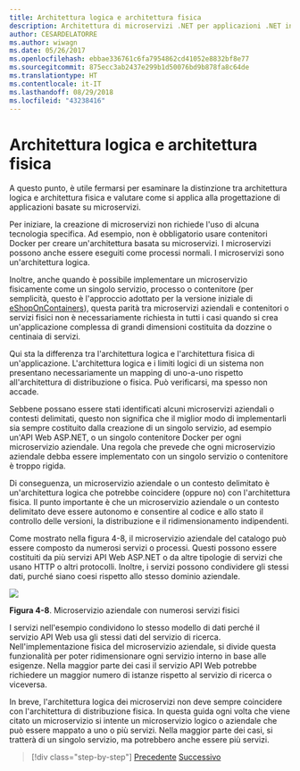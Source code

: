 ```yaml
---
title: Architettura logica e architettura fisica
description: Architettura di microservizi .NET per applicazioni .NET in contenitori | Architettura logica e architettura fisica
author: CESARDELATORRE
ms.author: wiwagn
ms.date: 05/26/2017
ms.openlocfilehash: ebbae336761c6fa7954862cd41052e8832bf8e77
ms.sourcegitcommit: 875ecc3ab2437e299b1d50076bd9b878fa8c64de
ms.translationtype: HT
ms.contentlocale: it-IT
ms.lasthandoff: 08/29/2018
ms.locfileid: "43238416"
---
```

# <a name="logical-architecture-versus-physical-architecture"></a>Architettura logica e architettura fisica

A questo punto, è utile fermarsi per esaminare la distinzione tra architettura logica e architettura fisica e valutare come si applica alla progettazione di applicazioni basate su microservizi.

Per iniziare, la creazione di microservizi non richiede l'uso di alcuna tecnologia specifica. Ad esempio, non è obbligatorio usare contenitori Docker per creare un'architettura basata su microservizi. I microservizi possono anche essere eseguiti come processi normali. I microservizi sono un'architettura logica.

Inoltre, anche quando è possibile implementare un microservizio fisicamente come un singolo servizio, processo o contenitore (per semplicità, questo è l'approccio adottato per la versione iniziale di [eShopOnContainers](http://aka.ms/MicroservicesArchitecture)), questa parità tra microservizi aziendali e contenitori o servizi fisici non è necessariamente richiesta in tutti i casi quando si crea un'applicazione complessa di grandi dimensioni costituita da dozzine o centinaia di servizi.

Qui sta la differenza tra l'architettura logica e l'architettura fisica di un'applicazione. L'architettura logica e i limiti logici di un sistema non presentano necessariamente un mapping di uno-a-uno rispetto all'architettura di distribuzione o fisica. Può verificarsi, ma spesso non accade.

Sebbene possano essere stati identificati alcuni microservizi aziendali o contesti delimitati, questo non significa che il miglior modo di implementarli sia sempre costituito dalla creazione di un singolo servizio, ad esempio un'API Web ASP.NET, o un singolo contenitore Docker per ogni microservizio aziendale. Una regola che prevede che ogni microservizio aziendale debba essere implementato con un singolo servizio o contenitore è troppo rigida.

Di conseguenza, un microservizio aziendale o un contesto delimitato è un'architettura logica che potrebbe coincidere (oppure no) con l'architettura fisica. Il punto importante è che un microservizio aziendale o un contesto delimitato deve essere autonomo e consentire al codice e allo stato il controllo delle versioni, la distribuzione e il ridimensionamento indipendenti.

Come mostrato nella figura 4-8, il microservizio aziendale del catalogo può essere composto da numerosi servizi o processi. Questi possono essere costituiti da più servizi API Web ASP.NET o da altre tipologie di servizi che usano HTTP o altri protocolli. Inoltre, i servizi possono condividere gli stessi dati, purché siano coesi rispetto allo stesso dominio aziendale.

![](./media/image8.png)

**Figura 4-8**. Microservizio aziendale con numerosi servizi fisici

I servizi nell'esempio condividono lo stesso modello di dati perché il servizio API Web usa gli stessi dati del servizio di ricerca. Nell'implementazione fisica del microservizio aziendale, si divide questa funzionalità per poter ridimensionare ogni servizio interno in base alle esigenze. Nella maggior parte dei casi il servizio API Web potrebbe richiedere un maggior numero di istanze rispetto al servizio di ricerca o viceversa.

In breve, l'architettura logica dei microservizi non deve sempre coincidere con l'architettura di distribuzione fisica. In questa guida ogni volta che viene citato un microservizio si intente un microservizio logico o aziendale che può essere mappato a uno o più servizi. Nella maggior parte dei casi, si tratterà di un singolo servizio, ma potrebbero anche essere più servizi.


>[!div class="step-by-step"]
[Precedente](data-sovereignty-per-microservice.md)
[Successivo](distributed-data-management.md)
